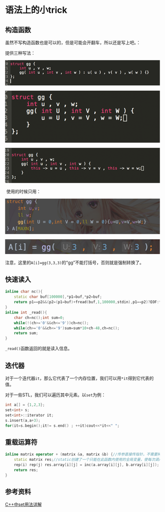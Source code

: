 # 语法上的小trick

## 构造函数

虽然不写构造函数也是可以的，但是可能会开翻车，所以还是写上吧。：

提供三种写法：

![BD22F2CA4C81F771B383032501549317](pic/语法小trick-1.jpg)

![9E5211A4D8A89E6E34087B69DB0053EA](pic/语法小trick-2.png)

![DD79F33CA36393FB3C3B881AB7FF5759](pic/语法小trick-3.png)

​	使用的时候只用：

![image-20190805223918246](pic/语法小trick-4.png)

![image-20190805223939777](pic/语法小trick-5.png)

注意，这里的```A[i]=gg(3,3,3)```的“gg”不能打括号，否则就是强制转换了。

## 快速读入

```cpp
inline char nc(){
    static char buf[100000],*p1=buf,*p2=buf;
    return p1==p2&&(p2=(p1=buf)+fread(buf,1,100000,stdin),p1==p2)?EOF:*p1++;
}
inline int _read(){
    char ch=nc();int sum=0;
    while(!(ch>='0'&&ch<='9'))ch=nc();
    while(ch>='0'&&ch<='9')sum=sum*10+ch-48,ch=nc();
    return sum;
}
```

`_read()`函数返回的就是读入信息。

## 迭代器

对于一个迭代器`it`，那么它代表了一个内存位置，我们可以用`*it`得到它代表的值。

对于一些STL，我们可以遍历其中元素。以`set`为例：

```cpp
int a[] = {1,2,3};
set<int> s;
set<int>::iterator it;
s.insert(a,a+3);
for(it=s.begin();it!= s.end() ; ++it)cout<<*it<<" ";
```

## 重载运算符

```cpp
inline matrix operator + (matrix &a, matrix &b) {//传参直接传指针，不需要拷贝，跑的更快。
    static matrix res;//static创建了一个只能在此函数内使用的全局变量，使每次调用函数不用都开空间，节省时间。
    rep(i) rep(j) res.array[i][j] = inc(a.array[i][j], b.array[i][j]);
    return res;
}
```

## 参考资料

[C++中set用法详解](https://blog.csdn.net/yas12345678/article/details/52601454)

